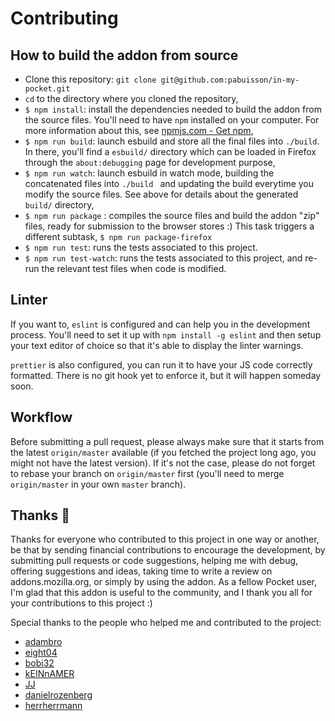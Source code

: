 # Contributing

## How to build the addon from source

* Clone this repository: `git clone git@github.com:pabuisson/in-my-pocket.git`
* `cd` to the directory where you cloned the repository,
* `$ npm install`: install the dependencies needed to build the addon from the source files. You'll need to have `npm` installed on your computer. For more information about this, see [npmjs.com - Get npm](https://www.npmjs.com/get-npm),
* `$ npm run build`: launch esbuild and store all the final files into `./build`. In there, you'll find a `esbuild/` directory which can be loaded in Firefox through the `about:debugging` page for development purpose,
* `$ npm run watch`: launch esbuild in watch mode, building the concatenated files into `./build ` and updating the build everytime you modify the source files. See above for details about the generated `build/` directory,
* `$ npm run package` : compiles the source files and build the addon "zip" files, ready for submission to the browser stores :) This task triggers a different subtask, `$ npm run package-firefox`
* `$ npm run test`: runs the tests associated to this project.
* `$ npm run test-watch`: runs the tests associated to this project, and re-run the relevant test files when code is modified.


## Linter

If you want to, `eslint` is configured and can help you in the development process. You'll need to set it up with `npm install -g eslint` and then setup your text editor of choice so that it's able to display the linter warnings.

`prettier` is also configured, you can run it to have your JS code correctly formatted. There is no git hook yet to enforce it, but it will happen someday soon.


## Workflow

Before submitting a pull request, please always make sure that it starts from the latest `origin/master` available (if you fetched the project long ago, you might not have the latest version). If it's not the case, please do not forget to rebase your branch on `origin/master` first (you'll need to merge `origin/master` in your own `master` branch).

## Thanks 🙏

Thanks for everyone who contributed to this project in one way or another, be that by sending financial contributions to encourage the development, by submitting pull requests or code suggestions, helping me with debug, offering suggestions and ideas, taking time to write a review on addons.mozilla.org, or simply by using the addon. As a fellow Pocket user, I'm glad that this addon is useful to the community, and I thank you all for your contributions to this project :)

Special thanks to the people who helped me and contributed to the project:

* [adambro](https://github.com/adambro)
* [eight04](https://github.com/eight04)
* [bobi32](https://github.com/bobi32)
* [kEINnAMER](https://bitbucket.org/kEINnAMER/)
* [JJ](https://github.com/zakius)
* [danielrozenberg](https://github.com/danielrozenberg)
* [herrherrmann](https://github.com/herrherrmann)
